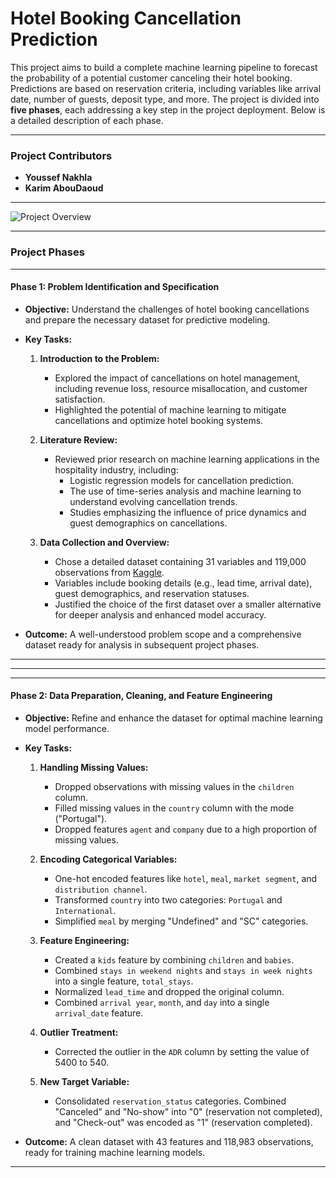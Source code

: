 # Hotel Booking Cancellation Prediction

This project aims to build a complete machine learning pipeline to forecast the probability of a potential customer canceling their hotel booking. Predictions are based on reservation criteria, including variables like arrival date, number of guests, deposit type, and more. The project is divided into **five phases**, each addressing a key step in the project deployment. Below is a detailed description of each phase.

---

### Project Contributors
- **Youssef Nakhla**  
- **Karim AbouDaoud**

---

![Project Overview](https://github.com/user-attachments/assets/cdfc5805-635e-4ca1-852b-7a2cd0126207)

---

### Project Phases

---

#### **Phase 1: Problem Identification and Specification**

- **Objective:** Understand the challenges of hotel booking cancellations and prepare the necessary dataset for predictive modeling.

- **Key Tasks:**
  1. **Introduction to the Problem:**
     - Explored the impact of cancellations on hotel management, including revenue loss, resource misallocation, and customer satisfaction.
     - Highlighted the potential of machine learning to mitigate cancellations and optimize hotel booking systems.
  
  2. **Literature Review:**
     - Reviewed prior research on machine learning applications in the hospitality industry, including:
       - Logistic regression models for cancellation prediction.
       - The use of time-series analysis and machine learning to understand evolving cancellation trends.
       - Studies emphasizing the influence of price dynamics and guest demographics on cancellations.
  
  3. **Data Collection and Overview:**
     - Chose a detailed dataset containing 31 variables and 119,000 observations from [Kaggle](https://www.kaggle.com/datasets/jessemostipak/hotel-booking-demand).
     - Variables include booking details (e.g., lead time, arrival date), guest demographics, and reservation statuses.
     - Justified the choice of the first dataset over a smaller alternative for deeper analysis and enhanced model accuracy.

- **Outcome:** A well-understood problem scope and a comprehensive dataset ready for analysis in subsequent project phases.

---

---

---

#### **Phase 2: Data Preparation, Cleaning, and Feature Engineering**

- **Objective:** Refine and enhance the dataset for optimal machine learning model performance.

- **Key Tasks:**
  1. **Handling Missing Values:**
     - Dropped observations with missing values in the `children` column.
     - Filled missing values in the `country` column with the mode ("Portugal").
     - Dropped features `agent` and `company` due to a high proportion of missing values.
  
  2. **Encoding Categorical Variables:**
     - One-hot encoded features like `hotel`, `meal`, `market segment`, and `distribution channel`.
     - Transformed `country` into two categories: `Portugal` and `International`.
     - Simplified `meal` by merging "Undefined" and "SC" categories.
  
  3. **Feature Engineering:**
     - Created a `kids` feature by combining `children` and `babies`.
     - Combined `stays in weekend nights` and `stays in week nights` into a single feature, `total_stays`.
     - Normalized `lead_time` and dropped the original column.
     - Combined `arrival year`, `month`, and `day` into a single `arrival_date` feature.
  
  4. **Outlier Treatment:**
     - Corrected the outlier in the `ADR` column by setting the value of 5400 to 540.

  5. **New Target Variable:**
     - Consolidated `reservation_status` categories. Combined "Canceled" and "No-show" into "0" (reservation not completed), and "Check-out" was encoded as "1" (reservation completed).

- **Outcome:** A clean dataset with 43 features and 118,983 observations, ready for training machine learning models.

---

